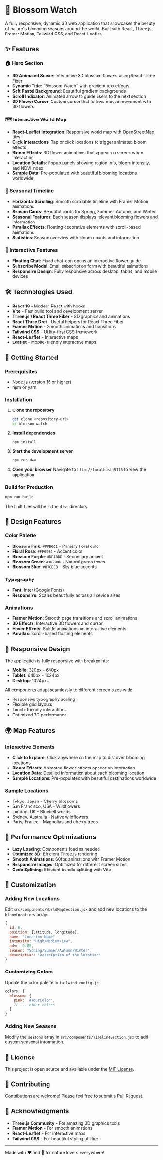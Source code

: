 # 🌸 Blossom Watch

A fully responsive, dynamic 3D web application that showcases the beauty of nature's blooming seasons around the world. Built with React, Three.js, Framer Motion, Tailwind CSS, and React-Leaflet.

## ✨ Features

### 🏠 Hero Section
- **3D Animated Scene**: Interactive 3D blossom flowers using React Three Fiber
- **Dynamic Title**: "Blossom Watch" with gradient text effects
- **Soft Pastel Background**: Beautiful gradient backgrounds
- **Scroll Indicator**: Animated arrow to guide users to the next section
- **3D Flower Cursor**: Custom cursor that follows mouse movement with 3D flowers

### 🗺️ Interactive World Map
- **React-Leaflet Integration**: Responsive world map with OpenStreetMap tiles
- **Click Interactions**: Tap or click locations to trigger animated bloom effects
- **Bloom Effects**: 3D flower animations that appear on screen when interacting
- **Location Details**: Popup panels showing region info, bloom intensity, and NDVI index
- **Sample Data**: Pre-populated with beautiful blooming locations worldwide

### 📅 Seasonal Timeline
- **Horizontal Scrolling**: Smooth scrollable timeline with Framer Motion animations
- **Season Cards**: Beautiful cards for Spring, Summer, Autumn, and Winter
- **Seasonal Features**: Each season displays relevant blooming flowers and information
- **Parallax Effects**: Floating decorative elements with scroll-based animations
- **Statistics**: Season overview with bloom counts and information

### 💬 Interactive Features
- **Floating Chat**: Fixed chat icon opens an interactive flower guide
- **Subscribe Modal**: Email subscription form with beautiful animations
- **Responsive Design**: Fully responsive across desktop, tablet, and mobile devices

## 🛠️ Technologies Used

- **React 18** - Modern React with hooks
- **Vite** - Fast build tool and development server
- **Three.js / React Three Fiber** - 3D graphics and animations
- **React Three Drei** - Useful helpers for React Three Fiber
- **Framer Motion** - Smooth animations and transitions
- **Tailwind CSS** - Utility-first CSS framework
- **React-Leaflet** - Interactive maps
- **Leaflet** - Mobile-friendly interactive maps

## 🚀 Getting Started

### Prerequisites
- Node.js (version 16 or higher)
- npm or yarn

### Installation

1. **Clone the repository**
   ```bash
   git clone <repository-url>
   cd blossom-watch
   ```

2. **Install dependencies**
   ```bash
   npm install
   ```

3. **Start the development server**
   ```bash
   npm run dev
   ```

4. **Open your browser**
   Navigate to `http://localhost:5173` to view the application

### Build for Production

```bash
npm run build
```

The built files will be in the `dist` directory.

## 🎨 Design Features

### Color Palette
- **Blossom Pink**: `#FFB6C1` - Primary floral color
- **Floral Rose**: `#FF69B4` - Accent color
- **Blossom Purple**: `#DDA0DD` - Secondary accent
- **Blossom Green**: `#98FB98` - Natural green tones
- **Blossom Blue**: `#87CEEB` - Sky blue accents

### Typography
- **Font**: Inter (Google Fonts)
- **Responsive**: Scales beautifully across all device sizes

### Animations
- **Framer Motion**: Smooth page transitions and scroll animations
- **3D Effects**: Interactive 3D flowers and cursor
- **Hover Effects**: Subtle animations on interactive elements
- **Parallax**: Scroll-based floating elements

## 📱 Responsive Design

The application is fully responsive with breakpoints:
- **Mobile**: 320px - 640px
- **Tablet**: 640px - 1024px
- **Desktop**: 1024px+

All components adapt seamlessly to different screen sizes with:
- Responsive typography scaling
- Flexible grid layouts
- Touch-friendly interactions
- Optimized 3D performance

## 🌍 Map Features

### Interactive Elements
- **Click to Explore**: Click anywhere on the map to discover blooming locations
- **Bloom Effects**: Animated flower effects appear on interaction
- **Location Data**: Detailed information about each blooming location
- **Sample Locations**: Pre-populated with beautiful destinations worldwide

### Sample Locations
- Tokyo, Japan - Cherry blossoms
- San Francisco, USA - Wildflowers
- London, UK - Bluebell woods
- Sydney, Australia - Native wildflowers
- Paris, France - Magnolias and cherry trees

## 🎯 Performance Optimizations

- **Lazy Loading**: Components load as needed
- **Optimized 3D**: Efficient Three.js rendering
- **Smooth Animations**: 60fps animations with Framer Motion
- **Responsive Images**: Optimized for different screen sizes
- **Code Splitting**: Efficient bundle splitting with Vite

## 🔧 Customization

### Adding New Locations
Edit `src/components/WorldMapSection.jsx` and add new locations to the `bloomLocations` array:

```javascript
{
  id: 6,
  position: [latitude, longitude],
  name: "Location Name",
  intensity: "High/Medium/Low",
  ndvi: 0.85,
  season: "Spring/Summer/Autumn/Winter",
  description: "Description of the location"
}
```

### Customizing Colors
Update the color palette in `tailwind.config.js`:

```javascript
colors: {
  blossom: {
    pink: '#YourColor',
    // ... other colors
  }
}
```

### Adding New Seasons
Modify the `seasons` array in `src/components/TimelineSection.jsx` to add custom seasonal information.

## 📄 License

This project is open source and available under the [MIT License](LICENSE).

## 🤝 Contributing

Contributions are welcome! Please feel free to submit a Pull Request.

## 🙏 Acknowledgments

- **Three.js Community** - For amazing 3D graphics tools
- **Framer Motion** - For smooth animations
- **React-Leaflet** - For interactive maps
- **Tailwind CSS** - For beautiful styling utilities

---

Made with ❤️ and 🌸 for nature lovers everywhere!